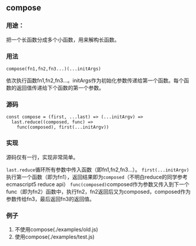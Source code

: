 ## compose
### 用途：
把一个长函数分成多个小函数，用来解构长函数。

### 用法
```
compose(fn1,fn2,fn3...)(...initArgs)
```
依次执行函数fn1,fn2,fn3...。initArgs作为初始化参数传递给第一个函数。每个函数的返回值传递给下个函数的第一个参数。

### 源码
```
const compose = (first, ...last) => (...initArgv) =>
  last.reduce((composed, func) =>
    func(composed), first(...initArgv))
```

### 实现
源码仅有一行，实现非常简单。

`last.reduce`循环所有参数中传入函数（即fn1,fn2,fn3...）。
`first(...initArgv)`执行第一个函数（即为fn1），返回结果即为`composed`（不明白reduce的同学参考ecmascript5 reduce api）
`func(composed)`composed作为参数又传入到下一个func（即为fn2）函数中，执行fn2，fn2返回后又为composed，composed作为参数传给fn3，最后返回fn3的返回值。

### 例子

1. 不使用compose(./examples/old.js)
2. 使用compose(./examples/test.js)





